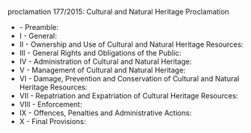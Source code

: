 proclamation 177&#x2F;2015: Cultural and Natural Heritage Proclamation

<ul>
			<li> - Preamble: <ul>
			</ul></li>			<li>I - General: <ul>
			</ul></li>			<li>II - Ownership and Use of Cultural and Natural Heritage Resources: <ul>
			</ul></li>			<li>III - General Rights and Obligations of the Public: <ul>
			</ul></li>			<li>IV - Administration of Cultural and Natural Heritage: <ul>
			</ul></li>			<li>V - Management of Cultural and Natural Heritage: <ul>
			</ul></li>			<li>VI - Damage, Prevention and Conservation of Cultural and Natural Heritage Resources: <ul>
			</ul></li>			<li>VII - Repatriation and Expatriation of Cultural Heritage Resources: <ul>
			</ul></li>			<li>VIII - Enforcement: <ul>
			</ul></li>			<li>IX - Offences, Penalties and Administrative Actions: <ul>
			</ul></li>			<li>X - Final Provisions: <ul>
			</ul></li></ul>